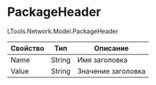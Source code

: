 # PackageHeader

LTools.Network.Model.PackageHeader

| Свойство | Тип    | Описание           |
| -------- | ------ | ------------------ |
| Name     | String | Имя заголовка      |
| Value    | String | Значение заголовка |

